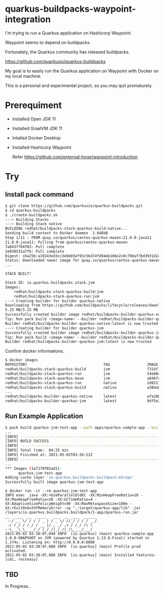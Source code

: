 # quarkus-buildpacks-waypoint-integration

I'm trying to run a Quarkus application on Hashicorp Waypoint.

Waypoint seems to depend on buildpacks.

Fortunately, the Quarkus community has released buildpacks.

https://github.com/quarkusio/quarkus-buildpacks

My goal is to easily run the Quarkus application on Waypoint with Docker on my local machine.

This is a personal and experimental project, so you may quit prematurely.

# Prerequiment

- Installed Open JDK 11
- Installed GraalVM JDK 11
- Intalled Docker Desktop
- Installed Hashicorp Waypoint

  Refer https://github.com/enternal-hoge/waypoint-introduction

# Try

## Install pack command

```bash
$ git clone https://github.com/quarkusio/quarkus-buildpacks.git
$ cd quarkus-buildpacks
$ ./create-buildpacks.sh
---> Building Stacks
---> Building Stack native
BUILDING redhat/buildpacks-stack-quarkus-build:native...
Sending build context to Docker daemon  2.048kB
Step 1/11 : FROM quay.io/quarkus/centos-quarkus-maven:21.0.0-java11
21.0.0-java11: Pulling from quarkus/centos-quarkus-maven
7a0437f04f83: Pull complete 
2e038531a7f6: Pull complete 
Digest: sha256:a19243ed3cc3ebb03ef93c56d74fd94eb106e2c0c790af7bd3931d2487e500b2
Status: Downloaded newer image for quay.io/quarkus/centos-quarkus-maven:21.0.0-java11
...

STACK BUILT!

Stack ID: io.quarkus.buildpacks.stack.jvm
Images:
    redhat/buildpacks-stack-quarkus-build:jvm
    redhat/buildpacks-stack-quarkus-run:jvm
---> Creating builder for builder quarkus-native
Downloading from https://github.com/buildpacks/lifecycle/releases/download/v0.10.2/lifecycle-v0.10.2+linux.x86-64.tgz
5.15 MB/5.15 MB
Successfully created builder image redhat/buildpacks-builder-quarkus-native:latest
Tip: Run pack build <image-name> --builder redhat/buildpacks-builder-quarkus-native:latest to use this builder
Builder redhat/buildpacks-builder-quarkus-native:latest is now trusted
---> Creating builder for builder quarkus-jvm
Successfully created builder image redhat/buildpacks-builder-quarkus-jvm:latest
Tip: Run pack build <image-name> --builder redhat/buildpacks-builder-quarkus-jvm:latest to use this builder
Builder redhat/buildpacks-builder-quarkus-jvm:latest is now trusted
```

Confirm docker informations.

```bash
$ docker images
REPOSITORY                                   TAG                 IMAGE ID            CREATED             SIZE
redhat/buildpacks-stack-quarkus-build        jvm                 f314f14e9bca        2 minutes ago       612MB
redhat/buildpacks-stack-quarkus-run          jvm                 54e084e1023e        2 minutes ago       612MB
redhat/buildpacks-stack-quarkus-base         jvm                 a846fc08cfc6        2 minutes ago       612MB
redhat/buildpacks-stack-quarkus-run          native              2d83111d4255        2 minutes ago       103MB
redhat/buildpacks-stack-quarkus-build        native              a384a8a1fc0d        3 minutes ago       1.96GB
...
redhat/buildpacks-builder-quarkus-native     latest              afa208608b5d        41 years ago        1.97GB
redhat/buildpacks-builder-quarkus-jvm        latest              9df5e2eb5a42        41 years ago        626MB
```

## Run Example Application

```bash
$ pack build quarkus-jvm-test-app --path apps/quarkus-sample-app --builder redhat/buildpacks-builder-quarkus-jvm:latest
...
[INFO] ------------------------------------------------------------------------
[INFO] BUILD SUCCESS
[INFO] ------------------------------------------------------------------------
[INFO] Total time:  04:25 min
[INFO] Finished at: 2021-05-02T03:26:21Z
[INFO] ------------------------------------------------------------------------
...
*** Images (1a7170f82ad1):
      quarkus-jvm-test-app
Adding cache layer 'io.quarkus.buildpacks.buildpack:m2repo'
Successfully built image quarkus-jvm-test-app
```

```
$ docker run -it --rm quarkus-jvm-test-app                                    
INFO exec  java -XX:+UseParallelOldGC -XX:MinHeapFreeRatio=10 -XX:MaxHeapFreeRatio=20 -XX:GCTimeRatio=4 -XX:AdaptiveSizePolicyWeight=90 -XX:MaxMetaspaceSize=100m -XX:+ExitOnOutOfMemoryError -cp ".:target/quarkus-app/lib" -jar /layers/io.quarkus.buildpacks.buildpack/1-app/quarkus-run.jar  
__  ____  __  _____   ___  __ ____  ______ 
 --/ __ \/ / / / _ | / _ \/ //_/ / / / __/ 
 -/ /_/ / /_/ / __ |/ , _/ ,< / /_/ /\ \   
--\___\_\____/_/ |_/_/|_/_/|_|\____/___/   
2021-05-02 03:30:07,640 INFO  [io.quarkus] (main) quarkus-sample-app 1.0.0-SNAPSHOT on JVM (powered by Quarkus 1.13.0.Final) started in 1.174s. Listening on: http://0.0.0.0:8080
2021-05-02 03:30:07,680 INFO  [io.quarkus] (main) Profile prod activated. 
2021-05-02 03:30:07,680 INFO  [io.quarkus] (main) Installed features: [cdi, resteasy]
```

## TBD

In Progress..

